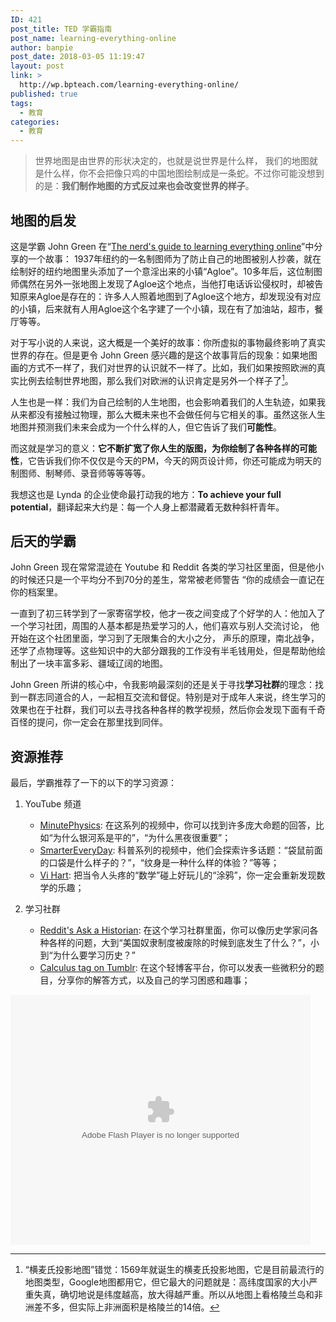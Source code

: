 ```yaml
---
ID: 421
post_title: TED 学霸指南
post_name: learning-everything-online
author: banpie
post_date: 2018-03-05 11:19:47
layout: post
link: >
  http://wp.bpteach.com/learning-everything-online/
published: true
tags:
  - 教育
categories:
  - 教育
---
```

>  世界地图是由世界的形状决定的，也就是说世界是什么样， 我们的地图就是什么样，你不会把像只鸡的中国地图绘制成是一条蛇。不过你可能没想到的是：**我们制作地图的方式反过来也会改变世界的样子**。

## 地图的启发

这是学霸 John Green 在“[The nerd's guide to learning everything online](https://www.ted.com/talks/john_green_the_nerd_s_guide_to_learning_everything_online?language=en)”中分享的一个故事： 1937年纽约的一名制图师为了防止自己的地图被别人抄袭，就在绘制好的纽约地图里头添加了一个意淫出来的小镇“Agloe”。10多年后，这位制图师偶然在另外一张地图上发现了Agloe这个地点，当他打电话诉讼侵权时，却被告知原来Agloe是存在的：许多人人照着地图到了Agloe这个地方，却发现没有对应的小镇，后来就有人用Agloe这个名字建了一个小镇，现在有了加油站，超市，餐厅等等。

对于写小说的人来说，这大概是一个美好的故事：你所虚拟的事物最终影响了真实世界的存在。但是更令 John Green 感兴趣的是这个故事背后的现象：如果地图画的方式不一样了，我们对世界的认识就不一样了。比如，我们如果按照欧洲的真实比例去绘制世界地图，那么我们对欧洲的认识肯定是另外一个样子了[^1]。

人生也是一样：我们为自己绘制的人生地图，也会影响着我们的人生轨迹，如果我从来都没有接触过物理，那么大概未来也不会做任何与它相关的事。虽然这张人生地图并预测我们未来会成为一个什么样的人，但它告诉了我们**可能性**。

而这就是学习的意义：**它不断扩宽了你人生的版图，为你绘制了各种各样的可能性**，它告诉我们你不仅仅是今天的PM，今天的网页设计师，你还可能成为明天的制图师、制琴师、录音师等等等等。

我想这也是 Lynda 的企业使命最打动我的地方：**To achieve your full potential**，翻译起来大约是：每一个人身上都潜藏着无数种斜杆青年。

## 后天的学霸

John Green 现在常常混迹在 Youtube 和 Reddit 各类的学习社区里面，但是他小的时候还只是一个平均分不到70分的差生，常常被老师警告 “你的成绩会一直记在你的档案里。

一直到了初三转学到了一家寄宿学校，他才一夜之间变成了个好学的人：他加入了一个学习社团，周围的人基本都是热爱学习的人，他们喜欢与别人交流讨论， 他开始在这个社团里面，学习到了无限集合的大小之分， 声乐的原理，南北战争，还学了点物理等。这些知识中的大部分跟我的工作没有半毛钱用处，但是帮助他绘制出了一块丰富多彩、疆域辽阔的地图。

John Green 所讲的核心中，令我影响最深刻的还是关于寻找**学习社群**的理念：找到一群志同道合的人，一起相互交流和督促。特别是对于成年人来说，终生学习的效果也在于社群，我们可以去寻找各种各样的教学视频，然后你会发现下面有千奇百怪的提问，你一定会在那里找到同伴。

## 资源推荐

最后，学霸推荐了一下的以下的学习资源：
1. YouTube 频道
    - [MinutePhysics](https://www.youtube.com/user/minutephysics): 在这系列的视频中，你可以找到许多庞大命题的回答，比如“为什么银河系是平的”，“为什么黑夜很重要”；
    - [SmarterEveryDay](https://www.youtube.com/user/destinws2): 科普系列的视频中，他们会探索许多话题：“袋鼠前面的口袋是什么样子的？”，“纹身是一种什么样的体验？”等等；
    - [Vi Hart](https://www.youtube.com/user/Vihart): 把当令人头疼的“数学”碰上好玩儿的“涂鸦”，你一定会重新发现数学的乐趣；

2. 学习社群
    - [Reddit's Ask a Historian](https://www.reddit.com/r/AskHistorians): 在这个学习社群里面，你可以像历史学家问各种各样的问题，大到“美国奴隶制度被废除的时候到底发生了什么？”，小到“为什么要学习历史？”
    - [Calculus tag on Tumblr](https://www.tumblr.com/tagged/calculus): 在这个轻博客平台，你可以发表一些微积分的题目，分享你的解答方式，以及自己的学习困惑和趣事；

<embed src="http://static.video.qq.com/TPout.swf?vid=w0183apxw7e&auto=0" allowFullScreen="true" quality="high" width="480" height="400" align="middle" allowScriptAccess="always" type="application/x-shockwave-flash"></embed>

[^1]: “横麦氏投影地图”错觉：1569年就诞生的横麦氏投影地图，它是目前最流行的地图类型，Google地图都用它，但它最大的问题就是：高纬度国家的大小严重失真，确切地说是纬度越高，放大得越严重。所以从地图上看格陵兰岛和非洲差不多，但实际上非洲面积是格陵兰的14倍。